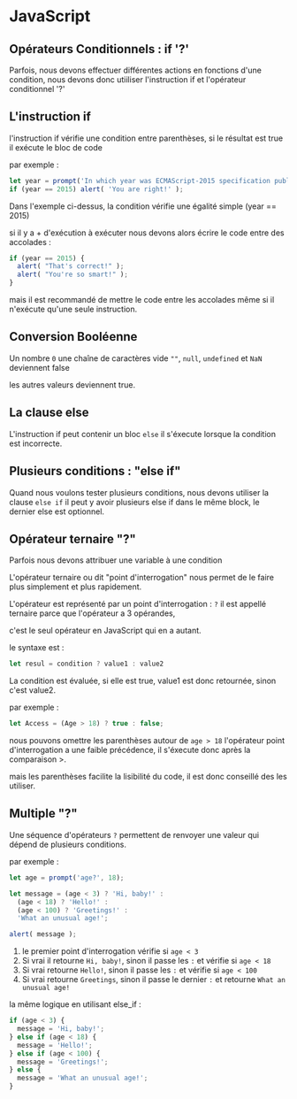 # JavaScript

## Opérateurs Conditionnels : if '?'

Parfois, nous devons effectuer différentes actions en fonctions d'une condition,
nous devons donc utiiliser l'instruction if et l'opérateur conditionnel '?'

## L'instruction if 

l'instruction if vérifie une condition entre parenthèses, si le résultat est true il exécute le bloc de code

par exemple : 
```javascript
let year = prompt('In which year was ECMAScript-2015 specification published?', '');
if (year == 2015) alert( 'You are right!' );
```

Dans l'exemple ci-dessus, la condition vérifie une égalité simple (year == 2015)

si il y a + d'exécution à exécuter nous devons alors écrire le code entre des accolades :

```javascript
if (year == 2015) {
  alert( "That's correct!" );
  alert( "You're so smart!" );
}
```

mais il est recommandé de mettre le code entre les accolades même si il n'exécute qu'une seule instruction.

## Conversion Booléenne 

Un nombre `0` une chaîne de caractères vide `""`, `null`, `undefined` et `NaN` deviennent false 

les autres valeurs deviennent true.

## La clause else  

L'instruction if peut contenir un bloc `else` il s'éxecute lorsque la condition est incorrecte.

## Plusieurs conditions : "else if"  

Quand nous voulons tester plusieurs conditions, nous devons utiliser la clause `else if`
il peut y avoir plusieurs else if dans le même block, le dernier else est optionnel.

## Opérateur ternaire "?" 

Parfois nous devons attribuer une variable à une condition

L'opérateur ternaire ou dit "point d'interrogation" nous permet de le faire plus simplement et plus rapidement.

L'opérateur est représenté par un point d'interrogation : `?` il est appellé ternaire parce que l'opérateur a 3 opérandes,

c'est le seul opérateur en JavaScript qui en a autant. 

le syntaxe est : 
```javascript
let resul = condition ? value1 : value2
```

La condition est évaluée, si elle est true, value1 est donc retournée, sinon c'est value2.

par exemple : 
```javascript
let Access = (Age > 18) ? true : false; 
```

nous pouvons omettre les parenthèses autour de `age > 18` l'opérateur point d'interrogation a une faible précédence, il s'éxecute donc après la comparaison >.

mais les parenthèses facilite la lisibilité du code, il est donc conseillé des les utiliser.

## Multiple "?" 

Une séquence d'opérateurs `?` permettent de renvoyer une valeur qui dépend de plusieurs conditions.

par exemple : 
```javascript
let age = prompt('age?', 18);

let message = (age < 3) ? 'Hi, baby!' :
  (age < 18) ? 'Hello!' :
  (age < 100) ? 'Greetings!' :
  'What an unusual age!';

alert( message );
```

1) le premier point d'interrogation vérifie si `age < 3` 
2) Si vrai il retourne `Hi, baby!`, sinon il passe les `:` et vérifie si `age < 18`
3) Si vrai retourne `Hello!`, sinon il passe les `:` et vérifie si `age < 100`
4) Si vrai retourne `Greetings`, sinon il passe le dernier `:` et retourne `What an unusual age!`

la même logique en utilisant else_if : 
```javascript
if (age < 3) {
  message = 'Hi, baby!';
} else if (age < 18) {
  message = 'Hello!';
} else if (age < 100) {
  message = 'Greetings!';
} else {
  message = 'What an unusual age!';
}
```